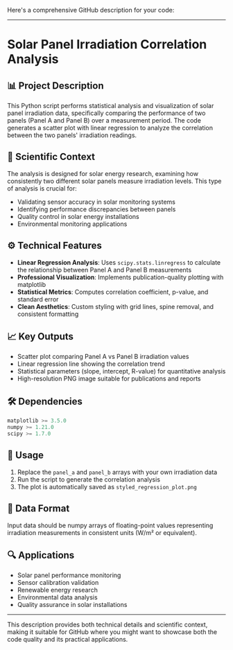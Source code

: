 Here's a comprehensive GitHub description for your code:

---

# Solar Panel Irradiation Correlation Analysis

## 📊 Project Description
This Python script performs statistical analysis and visualization of solar panel irradiation data, specifically comparing the performance of two panels (Panel A and Panel B) over a measurement period. The code generates a scatter plot with linear regression to analyze the correlation between the two panels' irradiation readings.

## 🔬 Scientific Context
The analysis is designed for solar energy research, examining how consistently two different solar panels measure irradiation levels. This type of analysis is crucial for:
- Validating sensor accuracy in solar monitoring systems
- Identifying performance discrepancies between panels
- Quality control in solar energy installations
- Environmental monitoring applications

## ⚙️ Technical Features
- **Linear Regression Analysis**: Uses `scipy.stats.linregress` to calculate the relationship between Panel A and Panel B measurements
- **Professional Visualization**: Implements publication-quality plotting with matplotlib
- **Statistical Metrics**: Computes correlation coefficient, p-value, and standard error
- **Clean Aesthetics**: Custom styling with grid lines, spine removal, and consistent formatting

## 📈 Key Outputs
- Scatter plot comparing Panel A vs Panel B irradiation values
- Linear regression line showing the correlation trend
- Statistical parameters (slope, intercept, R-value) for quantitative analysis
- High-resolution PNG image suitable for publications and reports

## 🛠️ Dependencies
```python
matplotlib >= 3.5.0
numpy >= 1.21.0
scipy >= 1.7.0
```

## 🚀 Usage
1. Replace the `panel_a` and `panel_b` arrays with your own irradiation data
2. Run the script to generate the correlation analysis
3. The plot is automatically saved as `styled_regression_plot.png`

## 📝 Data Format
Input data should be numpy arrays of floating-point values representing irradiation measurements in consistent units (W/m² or equivalent).

## 🔍 Applications
- Solar panel performance monitoring
- Sensor calibration validation
- Renewable energy research
- Environmental data analysis
- Quality assurance in solar installations

---

This description provides both technical details and scientific context, making it suitable for GitHub where you might want to showcase both the code quality and its practical applications.

